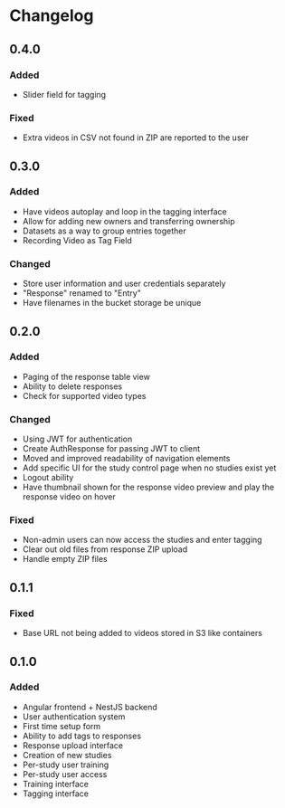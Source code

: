 # Changelog

## 0.4.0

### Added

* Slider field for tagging

### Fixed

* Extra videos in CSV not found in ZIP are reported to the user

## 0.3.0

### Added

* Have videos autoplay and loop in the tagging interface
* Allow for adding new owners and transferring ownership
* Datasets as a way to group entries together
* Recording Video as Tag Field

### Changed

* Store user information and user credentials separately
* "Response" renamed to "Entry"
* Have filenames in the bucket storage be unique

## 0.2.0

### Added

* Paging of the response table view
* Ability to delete responses
* Check for supported video types

### Changed

* Using JWT for authentication
* Create AuthResponse for passing JWT to client
* Moved and improved readability of navigation elements
* Add specific UI for the study control page when no studies exist yet
* Logout ability
* Have thumbnail shown for the response video preview and play the response video on hover

### Fixed

* Non-admin users can now access the studies and enter tagging
* Clear out old files from response ZIP upload
* Handle empty ZIP files

## 0.1.1

### Fixed

* Base URL not being added to videos stored in S3 like containers

## 0.1.0

### Added

* Angular frontend + NestJS backend
* User authentication system
* First time setup form
* Ability to add tags to responses
* Response upload interface
* Creation of new studies
* Per-study user training
* Per-study user access
* Training interface
* Tagging interface

